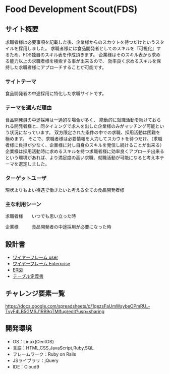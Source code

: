 # Food Development Scout(FDS)

## サイト概要
求職者様は必要事項を記載した後、企業様からのスカウトを待つだけというスタイルを採用しました。
求職者様には食品開発者としてのスキルを『可視化』するため、FDS独自のスキル表を作成頂きます。
企業様はそのスキル表から求める能力以上の求職者様を検索する事が出来るので、
効率良く求めるスキルを保持した求職者様にアプローチすることが可能です。

### サイトテーマ
食品開発者の中途採用に特化した求職サイトです。

### テーマを選んだ理由
食品開発員の中途採用は一過的な場合が多く、
能動的に就職活動を続けておられる開発者様と、同タイミングで求人を出した企業様のみがマッチング可能という状況になっています。
双方限定された条件の中での求職、採用活動は困難を極めます。
そこで、求職者様は必要情報を入力してスカウトを待つだけ、（求職者様に負担が少なく、企業様に対し自身のスキルを発信し続けることが出来る）
企業様は採用活動時に求めるスキルを持つ求職者様に効率良くアプローチ出来るという環境があれば、より満足度の高い求職、就職活動が可能になると考え本テーマを選定しました。

### ターゲットユーザ
現状よりもよい待遇で働きたいと考える全ての食品開発者様

### 主な利用シーン
求職者様　　いつでも思い立った時

企業様　　　食品開発者の中途採用が必要になった時

## 設計書
- [ワイヤーフレーム user](https://drive.google.com/file/d/1w79hgAiuDjOSiqwEt0pjqfPkEO0jW8Ch/view?usp=sharing)
- [ワイヤーフレーム Enterprise](https://drive.google.com/file/d/1sUOiCm0vcIpcWITcsR6GmHPoqU_9B4uo/view?usp=sharing)
- [ER図](https://drive.google.com/file/d/1B8RmoAE3SMzvS3EepiEfV_XUwQ1Acls7/view?usp=sharing)
- [テーブル定義書](https://docs.google.com/spreadsheets/d/185o6gfScVRTZrTMi7lMv-KOn7MLL5uKzFwAr6t_cvx8/edit?usp=sharing)


## チャレンジ要素一覧
<https://docs.google.com/spreadsheets/d/1qezsFaUmWsybeOPmRU_-TvyF4LB5GMSJ1RB9qTMIfug/edit?usp=sharing>

## 開発環境
- OS：Linux(CentOS)
- 言語：HTML,CSS,JavaScript,Ruby,SQL
- フレームワーク：Ruby on Rails
- JSライブラリ：jQuery
- IDE：Cloud9
